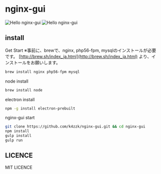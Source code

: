 # nginx-gui

![Hello nginx-gui](https://raw.github.com/wiki/k4zzk/nginx-gui/images/20151223/img_01.png)
![Hello nginx-gui](https://raw.github.com/wiki/k4zzk/nginx-gui/images/20151223/img_02.png)


install
-------

Get Start
※事前に、brewで、nginx, php56-fpm, mysqlのインストールが必要です。
[http://brew.sh/index_ja.html](http://brew.sh/index_ja.html) より、インストールをお願いします。

```sh
brew install nginx php56-fpm mysql
```

node install

```sh
brew install node
```

electron install

```sh
npm -g install electron-prebuilt
```

nginx-gui start

```sh
git clone https://github.com/k4zzk/nginx-gui.git && cd nginx-gui
npm install
gulp install
gulp run
```

LICENCE
-------
MIT LICENCE
